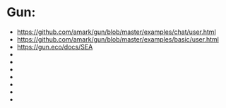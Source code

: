 




# Gun:
 * https://github.com/amark/gun/blob/master/examples/chat/user.html
 * https://github.com/amark/gun/blob/master/examples/basic/user.html
 * https://gun.eco/docs/SEA
 * 
 * 
 * 
 * 
 * 
 * 
 * 